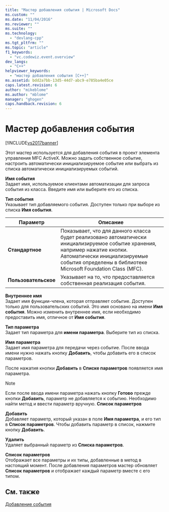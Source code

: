 ```yaml
---
title: "Мастер добавления события | Microsoft Docs"
ms.custom: ""
ms.date: "11/04/2016"
ms.reviewer: ""
ms.suite: ""
ms.technology: 
  - "devlang-cpp"
ms.tgt_pltfrm: ""
ms.topic: "article"
f1_keywords: 
  - "vc.codewiz.event.overview"
dev_langs: 
  - "C++"
helpviewer_keywords: 
  - "мастер добавления события [C++]"
ms.assetid: bdd2a7bb-13d5-44d7-abc9-e785ba4e05ce
caps.latest.revision: 6
author: "mikeblome"
ms.author: "mblome"
manager: "ghogen"
caps.handback.revision: 6
---
```

# Мастер добавления события
[!INCLUDE[vs2017banner](../assembler/inline/includes/vs2017banner.md)]

Этот мастер используется для добавления события в проект элемента управления MFC ActiveX.  Можно задать собственное событие, настроить автоматически инициализируемое событие или выбрать из списка автоматически инициализируемых событий.  
  
 **Имя события**  
 Задает имя, используемое клиентами автоматизации для запроса события из класса.  Введите имя или выберите его из списка.  
  
 **Тип события**  
 Указывает тип добавляемого события.  Доступен только при выборе из списка **Имя события**.  
  
|Параметр|Описание|  
|--------------|--------------|  
|**Стандартное**|Показывает, что для данного класса будет реализовано автоматически инициализируемое событие хранения, например нажатие кнопки.  Автоматически инициализируемые события определены в библиотеке Microsoft Foundation Class \(MFC\).|  
|**Пользовательское**|Указывает на то, что предоставляется собственная реализация события.|  
  
 **Внутреннее имя**  
 Задает имя функции\-члена, которая отправляет событие.  Доступен только для пользовательских событий.  Это имя основано на имени **Имя события**.  Можно изменить внутреннее имя, если необходимо предоставить имя, отличное от **Имя события**.  
  
 **Тип параметра**  
 Задает тип параметра для **имени параметра**.  Выберите тип из списка.  
  
 **Имя параметра**  
 Задает имя параметра для передачи через событие.  После ввода имени нужно нажать кнопку **Добавить**, чтобы добавить его в список параметров.  
  
 После нажатия кнопки **Добавить** в **Списке параметров** появляется имя параметра.  
  
> [!NOTE]
>  Если после ввода имени параметра нажать кнопку **Готово** прежде кнопки **Добавить**, параметр не добавляется к событию.  Необходимо найти метод и ввести параметр вручную. **Список параметров**  
  
 **Добавить**  
 Добавляет параметр, который указан в поле **Имя параметра**, и его тип в **Список параметров**.  Чтобы добавить параметр в список, нажмите кнопку **Добавить**.  
  
 **Удалить**  
 Удаляет выбранный параметр из **Списка параметров**.  
  
 **Список параметров**  
 Отображает все параметры и их типы, добавленные в метод в настоящий момент.  После добавления параметров мастер обновляет **Список параметров** и отображает каждый параметр вместе с его типом.  
  
## См. также  
 [Добавление события](../Topic/Adding%20an%20Event%20\(Visual%20C++\).md)